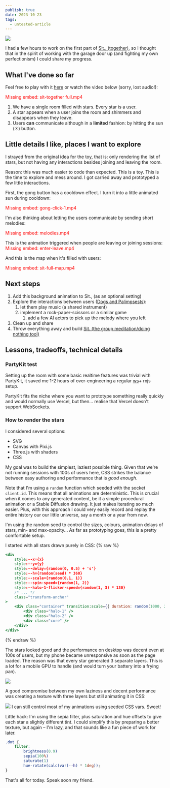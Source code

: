 ```yaml
---
publish: true
date: 2023-10-23
tags:
  - untested-article
---
```

![](Pasted%20image%2020231023204649.png)

I had a few hours to work on the first part of [Sit., (together)](<../Sit., (together)>), so I thought that in the spirit of working with the garage door up (and fighting my own perfectionism) I could share my progress.

## What I've done so far

Feel free to play with it [here](https://sit-together-toy.vercel.app) or watch the video below (sorry, lost audio!):



<span style="color: red">Missing embed: sit-together full.mp4</span>
1. We have a single room filled with stars. Every star is a user.
2. A star appears when a user joins the room and shimmers and disappears when they leave.
3. Users **can** communicate although in a **limited** fashion: by hitting the sun (☉) button.

## Little details I like, places I want to explore

I strayed from the original idea for the toy, that is: only rendering the list of stars, but not having any interactions besides joining and leaving the room.

Reason: this was much easier to code than expected. This is a toy. This is the time to explore and mess around. I got carried away and prototyped a few little interactions.

First, the gong button has a cooldown effect. I turn it into a little animated sun during cooldown:

<span style="color: red">Missing embed: gong-click-1.mp4</span>

I'm also thinking about letting the users communicate by sending short melodies:

<span style="color: red">Missing embed: melodies.mp4</span>

This is the animation triggered when people are leaving or joining sessions:
<span style="color: red">Missing embed: enter-leave.mp4</span>

And this is the map when it's filled with users:

<span style="color: red">Missing embed: sit-full-map.mp4</span>
## Next steps

1. Add this background animation to Sit., (as an optional setting)
2. Explore the interactions between users ([Dogs and Palimpsests](<../Dogs and Palimpsests>)): 
	1. let them play music (a shared instrument)
	2. implement a rock-paper-scissors or a similar game 
		1. add a few AI actors to pick up the melody where you left
3. Clean up and share
4. Throw everything away and build [Sit. (the group meditation/doing nothing tool)](<../Sit., (together)>)

## Lessons, tradeoffs, technical details
### PartyKit test

Setting up the room with some basic realtime features was trivial with PartyKit, it saved me 1-2 hours of over-engineering a regular [ws](https://www.npmjs.com/package/ws)+ rxjs setup. 

PartyKit fits the niche where you want to prototype something really quickly and would normally use Vercel, but then... realise that Vercel doesn't support WebSockets.

### How to render the stars

I considered several options:

- SVG
- Canvas with Pixi.js
- Three.js with shaders
- CSS

My goal was to build the simplest, laziest possible thing. Given that we're not running sessions with 100s of users here, CSS strikes the balance between easy authoring and performance that is *good enough*. 

Note that I'm using a `random` function which seeded with the socket `client.id`. This  means that all animations are deterministic. This is crucial when it comes to any generated content, be it a simple procedural animation or a Stable Diffusion drawing. It just makes iterating so much easier. Plus, with this approach I could very easily record and replay the entire history our our little universe, say a month or a year from now.

I'm using the random seed to control the sizes, colours, animation delays of stars, min- and max-opacity... As far as prototyping goes, this is a pretty comfortable setup.

I started with all stars drawn purely in CSS:
{% raw %}
```jsx
<div
	style:--x={x}
	style:--y={y}
	style:--delay={random(0, 0.5) + 's'}
	style:--h={random(seed) * 360}
	style:--scale={random(0.1, 1)}
	style:--spin-speed={random(1, 2)}
	style:--halo-1-flicker-speed={random(1, 3) * 130}
	/* ... */
	class="transform-anchor"
>
	<div class="container" transition:scale={{ duration: random(1000, 2000), easing: bounceOut }}>
		<div class="halo-1" />
		<div class="halo-2" />
		<div class="core" />
	</div>
</div>
```
{% endraw %}

The stars looked good and the performance on desktop was decent even at 100s of users, but my phone became unresponsive as soon as the page loaded. The reason was that every star generated 3 separate layers. This is a lot for a mobile GPU to handle (and would turn your battery into a frying pan). 

![](Pasted%20image%2020231023205802.png)

A good compromise between my own laziness and decent performance was creating a texture with three layers but still animating it in CSS:

![](Pasted%20image%2020231023211204.png)
I can still control most of my animations using seeded CSS vars. Sweet!


Little hack: I'm using the sepia filter, plus saturation and hue offsets to give each star a slightly different tint. I could simplify this by preparing a better texture, but again – I'm lazy, and that sounds like a fun piece of work for later.

```css
.dot {
	filter: 
		brightness(0.9)
		sepia(100%)
		saturate(1)
		hue-rotate(calc(var(--h) * 1deg));
}
```

That's all for today. Speak soon my friend.
